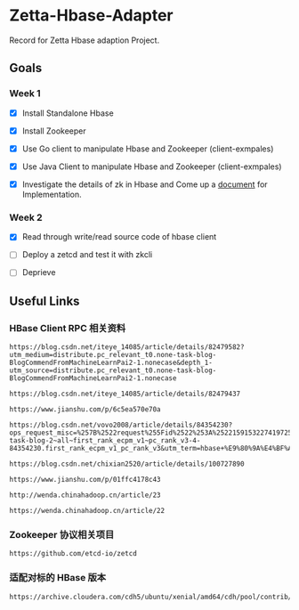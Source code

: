 # Zetta-Hbase-Adapter

Record for Zetta Hbase adaption Project.



## Goals

### Week 1

- [x] Install Standalone Hbase
  
- [x] Install Zookeeper

- [x] Use Go client to manipulate Hbase and Zookeeper (client-exmpales)

- [x] Use Java Client to manipulate Hbase and Zookeeper (client-exmpales)


- [x] Investigate the details of zk in Hbase and Come up a [document](./zk_replace.md) for Implementation. 

### Week 2

- [x] Read through write/read source code of hbase client

- [ ] Deploy a zetcd and test it with zkcli

- [ ] Deprieve


## Useful Links
### HBase Client RPC 相关资料

```
https://blog.csdn.net/iteye_14085/article/details/82479582?utm_medium=distribute.pc_relevant_t0.none-task-blog-BlogCommendFromMachineLearnPai2-1.nonecase&depth_1-utm_source=distribute.pc_relevant_t0.none-task-blog-BlogCommendFromMachineLearnPai2-1.nonecase

https://blog.csdn.net/iteye_14085/article/details/82479437

https://www.jianshu.com/p/6c5ea570e70a

https://blog.csdn.net/vovo2008/article/details/84354230?ops_request_misc=%257B%2522request%255Fid%2522%253A%2522159153227419725222441664%2522%252C%2522scm%2522%253A%252220140713.130102334.pc%255Fall.%2522%257D&request_id=159153227419725222441664&biz_id=0&utm_medium=distribute.pc_search_result.none-task-blog-2~all~first_rank_ecpm_v1~pc_rank_v3-4-84354230.first_rank_ecpm_v1_pc_rank_v3&utm_term=hbase+%E9%80%9A%E4%BF%A1%E5%8D%8F%E8%AE%AE

https://blog.csdn.net/chixian2520/article/details/100727890

https://www.jianshu.com/p/01ffc4178c43

http://wenda.chinahadoop.cn/article/23

https://wenda.chinahadoop.cn/article/22
```

### Zookeeper 协议相关项目
```
https://github.com/etcd-io/zetcd
```

### 适配对标的 HBase 版本 
```
https://archive.cloudera.com/cdh5/ubuntu/xenial/amd64/cdh/pool/contrib/h/hbase/hbase_1.2.0+cdh5.14.0+440.orig.tar.gz
```